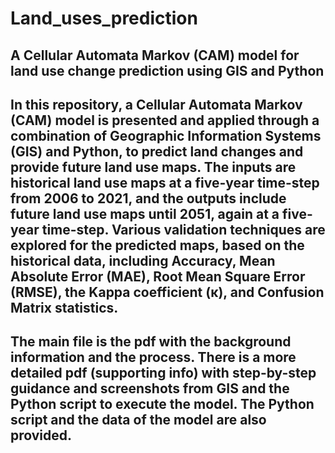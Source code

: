 # Land_uses_prediction
A Cellular Automata Markov (CAM) model for land use change prediction using GIS and Python
-------------------
In this repository, a Cellular Automata Markov (CAM) model is presented and applied through a combination of Geographic Information Systems (GIS) and Python, 
to predict land changes and provide future land use maps.
The inputs are historical land use maps at a five-year time-step from 2006 to 2021, and the outputs include future land use maps until 2051, again at a five-year time-step.
Various validation techniques are explored for the predicted maps, based on the historical data, including Accuracy, Mean Absolute Error (MAE), Root Mean Square Error (RMSE), 
the Kappa coefficient (κ), and Confusion Matrix statistics. 
-------------------
The main file is the pdf with the background information and the process. 
There is a more detailed pdf (supporting info) with step-by-step guidance and screenshots from GIS and the Python script to execute the model.
The Python script and the data of the model are also provided.
-------------------
